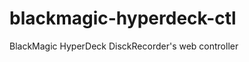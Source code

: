 blackmagic-hyperdeck-ctl
========================

BlackMagic HyperDeck DisckRecorder's web controller
